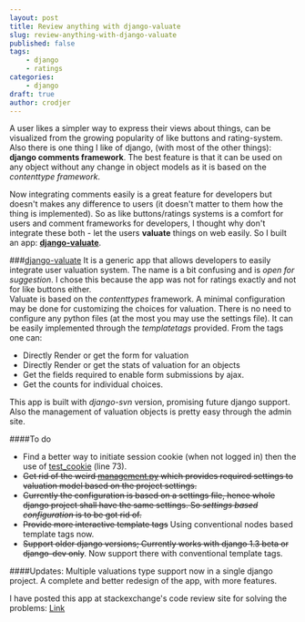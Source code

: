 ```yaml
---
layout: post
title: Review anything with django-valuate
slug: review-anything-with-django-valuate
published: false
tags:
    - django
    - ratings
categories:
    - django
draft: true
author: crodjer
---
```


A user likes a simpler way to express their views about things, can be visualized from the growing popularity of like buttons and rating-system.  
Also there is one thing I like of django, (with most of the other things): **django comments framework**. The best feature is that it can be used on any object without any change in object models as it is based on the *contenttype framework*.  

Now integrating comments easily is a great feature for developers but doesn't makes any difference to users (it doesn't matter to them how the thing is implemented). So as like buttons/ratings systems is a comfort for users and comment frameworks for developers, I thought why don't integrate these both - let the users **valuate** things on web easily. So I built an app: [**django-valuate**](http://django-valuate.googlecode.com).

###[django-valuate](http://django-valuate.googlecode.com/)
It is a generic app that allows developers to easily integrate user valuation system. The name is a bit confusing and is *open for suggestion*. I chose this because the app was not for ratings exactly and not for like buttons either.  
Valuate is based on the *contenttypes* framework. A minimal configuration may be done for customizing the choices for valuation. There is no need to configure any python files (at the most you may use the settings file). It can be easily implemented through the *templatetags* provided. From the tags one can:  

 - Directly Render or get the form for valuation
 - Directly Render or get the stats of valuation for an objects
 - Get the fields required to enable form submissions by ajax. 
 - Get the counts for individual choices. 

This app is built with *django-svn* version, promising future django support. Also the management of valuation objects is pretty easy through the admin site. 

####To do

 - Find a better way to initiate session cookie (when not logged in) then the use of [test_cookie](http://code.google.com/p/django-valuate/source/browse/valuate/forms.py) (line 73). 
 - <s>Get rid of the weird [management.py](http://code.google.com/p/django-valuate/source/browse/valuate/management.py) which provides required settings to valuation model based on the project settings.</s>
 - <s>Currently the configuration is based on a settings file, hence whole django project shall have the same settings. So *settings based configuration* is to be got rid of.</s>
 - <s>Provide more interactive template tags</s> Using conventional nodes based template tags now. 
 - <s>Support older django versions; Currently works with django 1.3 beta or django-dev only</s>. Now support there with conventional template tags.

####Updates: 
Multiple valuations type support now in a single django project. A complete and better redesign of the app, with more features.

I have posted this app at stackexchange's code review site for solving the problems: [Link](http://codereview.stackexchange.com/q/298/773)

